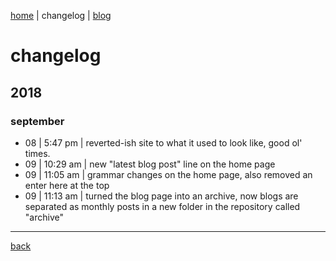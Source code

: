 [home](https://rustyjs.github.io/index) | changelog | [blog](https://rustyjs.github.io/blog)

# changelog
## 2018
### september
* 08 | 5:47 pm | reverted-ish site to what it used to look like, good ol' times.
* 09 | 10:29 am | new "latest blog post" line on the home page
* 09 | 11:05 am | grammar changes on the home page, also removed an enter here at the top
* 09 | 11:13 am | turned the blog page into an archive, now blogs are separated as monthly posts in a new folder in the repository called "archive"

___

[back](https://rustyjs.github.io/index)

